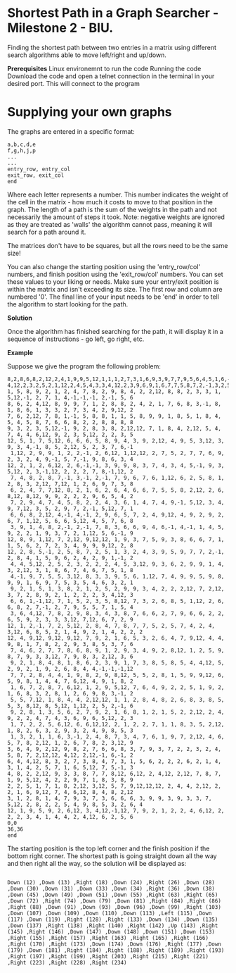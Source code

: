# Shortest Path in a Graph Searcher - Milestone 2 - BIU.

Finding the shortest path between two entries in a matrix using different search algorithms able to move left/right and up/down.

**Prerequisites**
Linux environemnt to run the code
Running the code
Download the code and open a telnet connection in the terminal in your desired port. This will connect to the program

# Supplying your own graphs
The graphs are entered in a specific format:
```
a,b,c,d,e
f,g,h,j,p
...
...
entry_row, entry_col
exit_row, exit_col
end
```
Where each letter represents a number. This number indicates the weight of the cell in the matrix - how much it costs to move to that position in the graph. The length of a path is the sum of the weights in the path and not necessarily the amount of steps it took.
Note: negative weights are ignored as they are treated as 'walls' the algorithm cannot pass, meaning it will search for a path around it.

The matrices don't have to be squares, but all the rows need to be the same size!

You can also change the starting position using the 'entry_row/col' numbers, and finish position using the 'exit_row/col' numbers. You can set these values to your liking or needs. Make sure your entry/exit position is within the matrix and isn't exceeding its size. The first row and column are numbered '0'.
The final line of your input needs to be 'end' in order to tell the algorithm to start looking for the path.

**Solution**

Once the algorithm has finished searching for the path, it will display it in a sequence of instructions - go left, go right, etc.

**Example**

Suppose we give the program the following problem:
```
8,2,8,6,8,2,12,2,4,1,9,9,5,12,1,1,1,2,7,3,1,6,9,3,9,7,7,9,5,6,4,5,1,6,-1,1,7
4,12,2,3,2,5,2,1,12,2,4,5,4,3,3,4,12,2,3,9,6,9,1,6,7,7,5,8,7,2,-1,3,2,5,-1,9,2
1, 5, 8, 9, 2, 1, 2, 4, 7, 8, 2, 9, 8, 4, 2, 2,12, 8, 8, 2, 3, 3, 1, 5,12,-1, 2, 7, 1, 4,-1,-1,-1, 2,-1, 5, 6
8, 6, 2, 4,12, 8, 9, 9, 7, 1, 2, 8, 8, 2, 4, 2, 1, 7, 6, 8, 3,-1, 8, 1, 8, 6, 1, 3, 3, 2, 7, 3, 4, 2, 9,12, 2
7, 6, 2,12, 7, 8, 1,-1, 5, 8, 8, 1, 1, 5, 8, 9, 9, 1, 8, 5, 1, 8, 4, 5, 4, 5, 8, 7, 6, 6, 8, 2, 2, 8, 8, 8, 8
9, 3, 2, 3, 5,12,-1, 9, 2, 8, 3, 8, 2,12,12, 7, 1, 8, 4, 2,12, 5, 4, 7, 4, 4, 6,12, 9, 2, 3, 5,12, 2, 2, 3, 5
12, 5, 1, 7, 5,12, 6, 6, 6, 5, 8, 9, 4, 3, 9, 2,12, 4, 9, 5, 3,12, 3, 9, 3, 4,-1, 8, 5, 2,12, 5, 2, 3, 7, 6,-1
 1,12, 2, 9, 9, 1, 2, 2,-1, 2, 6,12, 1,12,12, 2, 7, 5, 2, 7, 7, 6, 9, 2, 3, 2, 4, 9,-1, 5, 7,-1, 9, 8, 6, 3, 4
12, 2, 1, 2, 6,12, 2, 6,-1,-1, 3, 9, 9, 8, 3, 7, 4, 3, 4, 5,-1, 9, 3, 5,12, 2, 3,-1,12, 2, 2, 2, 7, 8,-1,12, 2
 7, 4, 8, 2, 8, 7,-1, 3,-1, 2,-1, 7, 9, 6, 7, 6, 1,12, 6, 2, 5, 8, 1, 2, 8, 3, 2,12, 7,12, 1, 2, 6, 9, 7, 3, 8
 6, 2, 4, 7, 7,12, 8, 2, 1, 6, 2, 6, 4, 6, 6, 7, 5, 5, 8, 2,12, 2, 6, 8,12, 8,12, 9, 9, 2, 2, 2, 9, 6, 5, 4, 2
 7, 2, 9, 4, 7, 4, 5, 8, 2, 2, 4, 3, 6, 1, 4, 7, 4, 9,-1, 5,12, 3, 4, 9, 7,12, 3, 5, 2, 9, 7, 2,-1, 5,12, 7, 1
 6, 6, 8, 2,12, 4,-1, 4,-1, 2, 9, 6, 5, 7, 2, 4, 9,12, 4, 9, 2, 9, 2, 6, 7, 1,12, 5, 6, 6, 5,12, 4, 5, 7, 6, 8
 3, 9, 1, 4, 8, 2,-1, 2,-1, 7, 8, 3, 6, 6, 9, 4, 6,-1, 4,-1, 1, 4, 5, 9, 2, 2, 1, 9, 3, 7, 2, 1,12, 5, 6,-1, 9
12, 8, 9, 1,12, 7, 2,12, 9,12,12, 1, 9, 3, 7, 5, 9, 3, 8, 6, 6, 7, 1, 1, 5, 6, 2, 7, 2, 3, 4, 9, 9, 9,12, 2, 8
12, 2, 8, 5,-1, 2, 5, 8, 7, 2, 5, 1, 3, 2, 4, 3, 9, 5, 9, 7, 7, 2,-1, 2, 8, 4, 1, 5, 9, 6, 2, 4, 2, 9, 1,-1, 2
 4, 4, 5,12, 2, 5, 2, 3, 2, 2, 2, 4, 5, 3,12, 9, 3, 6, 2, 9, 9, 1, 4, 3, 2,12, 3, 1, 8, 6, 7, 4, 6, 7, 5, 1, 8
 4,-1, 9, 7, 5, 5, 3,12, 8, 3, 3, 9, 5, 6, 1,12, 7, 4, 9, 9, 5, 9, 8, 9, 9, 1, 6, 9, 7, 5, 3, 5, 4, 6, 3, 2, 1
 9, 2, 1, 5, 1, 3, 8, 2, 1, 2, 5, 2, 9, 9, 3, 4, 2, 2, 2,12, 7, 2,12, 3, 7, 2, 8, 9, 2, 1, 2, 2, 2, 3, 4,12, 3
 6, 6, 1,-1,12, 7, 1, 5, 2, 3, 5, 8,12, 7, 3, 2, 6, 8, 5, 1,12, 2, 6, 6, 8, 2, 7,-1, 2, 7, 9, 5, 5, 7, 1, 5, 4
 3, 6, 4,12, 7, 8, 2, 9, 8, 3, 4, 3, 8, 7, 6, 6, 2, 7, 9, 6, 6, 2, 2, 6, 5, 9, 2, 3, 3, 3,12, 7,12, 6, 7, 2, 9
12, 1, 2,-1, 7, 2, 5,12, 2, 8, 4, 7, 8, 7, 7, 5, 2, 5, 7, 4, 2, 4, 3,12, 6, 8, 5, 2, 1, 4, 9, 2, 1, 4, 2, 2, 2
12, 4, 9,12, 9,12, 9,12, 7, 9, 2, 1, 6, 5, 3, 2, 6, 4, 7, 9,12, 4, 4, 9, 8, 1, 7, 8, 2, 2, 9, 3, 8, 5, 3, 7, 6
 7, 4, 6, 2, 7, 7, 8, 6, 8, 9, 1, 2, 9, 3, 4, 9, 2, 8,12, 1, 2, 5, 9, 8, 7, 9, 3, 3,12, 7, 9, 8, 3, 2,12, 3, 6
 9, 2, 1, 8, 4, 8, 1, 8, 6, 2, 3, 9, 1, 7, 3, 8, 5, 8, 5, 4, 4,12, 5, 2, 9, 2, 1, 9, 2, 6, 8, 4, 4,-1,-1,-1,12
 7, 7, 2, 8, 4, 4, 1, 9, 8, 2, 9, 8,12, 5, 5, 2, 8, 1, 5, 9, 9,12, 6, 5, 9, 8, 1, 4, 4, 7, 6,12, 4, 9, 1, 8, 2
 1, 6, 7, 2, 8, 7, 6,12, 1, 2, 9, 5,12, 7, 6, 4, 9, 2, 2, 5, 1, 9, 2, 1, 6, 8, 3, 2, 8, 1, 2, 6, 9, 8, 3,-1, 2
 5, 5, 7,12, 1, 8, 4, 4, 2,12,12, 1, 1, 2, 8, 4, 8, 2, 6, 8, 3, 8, 5, 5, 3, 8,12, 8, 5,12, 1,12, 2, 5, 2,-1, 6
 9, 2, 8, 1, 3, 5, 6, 2, 7, 9, 2, 1, 6, 8, 1, 2, 1, 5, 2, 2,12, 2, 4, 9, 2, 2, 4, 7, 4, 3, 6, 9, 6, 5,12, 2, 3
 1, 7, 2, 2, 5, 6,12, 6, 6,12,12, 2, 1, 2, 2, 7, 1, 1, 8, 3, 5, 2,12, 1, 8, 2, 6, 3, 2, 9, 3, 2, 4, 9, 8, 5, 3
 1, 3, 2, 1, 1, 6, 3,-1, 2, 4, 8, 7, 3, 4, 7, 6, 1, 9, 7, 2,12, 4, 6, 5, 7, 8, 2,12, 1, 2, 6, 7, 8, 2, 3,12, 9
3, 6, 4, 9, 2,12, 9, 8, 2, 7, 6, 6, 8, 3, 7, 9, 3, 7, 2, 2, 3, 2, 4, 5, 8, 7, 2,12,12, 4,12, 2,12,-1, 6,-1, 2
6, 4, 4,12, 8, 3, 2, 7, 3, 8, 4, 7, 3, 1, 5, 6, 2, 2, 2, 6, 2, 1, 4, 3, 1, 4, 2, 5, 7, 1, 6, 5,12, 7, 5,-1, 3
4, 8, 2, 2,12, 9, 3, 3, 8, 7, 7, 8,12, 6,12, 2, 4,12, 2,12, 7, 8, 7, 1, 9, 5,12, 4, 2, 2, 9, 7, 1, 8, 3, 8, 9
2, 2, 5, 1, 7, 1, 8, 2,12, 3,12, 5, 7, 9,12,12,12, 2, 4, 4, 2,12, 2, 2, 1, 6, 9,12, 7, 4, 6,12, 8, 4, 8, 2,12
3, 1, 2, 8, 1, 4, 7, 9, 3, 7, 3, 6, 6, 6, 3, 9, 9, 3, 9, 3, 3, 7, 5,12, 2, 8, 2, 2, 5, 4, 9, 8, 5, 3, 2, 6, 4
12, 1, 9, 5, 9, 2, 6,12, 3, 4,12,-1,12, 7, 9, 2, 1, 2, 2, 4, 6,12, 2, 2, 2, 3, 4, 1, 4, 4, 2, 4,12, 6, 2, 5, 6
0,0
36,36
end
```
The starting position is the top left corner and the finish position if the bottom right corner. The shortest path is going straight down all the way and then right all the way, so the solution will be displayed as:
```

Down (12) ,Down (13) ,Right (18) ,Down (24) ,Right (26) ,Down (28) ,Down (30) ,Down (31) ,Down (33) ,Down (34) ,Right (36) ,Down (38) ,Down (45) ,Down (49) ,Down (51) ,Down (55) ,Right (63) ,Right (65) ,Down (72) ,Right (74) ,Down (79) ,Down (81) ,Right (84) ,Right (86) ,Right (88) ,Down (91) ,Down (93) ,Down (96) ,Down (99) ,Right (103) ,Down (107) ,Down (109) ,Down (110) ,Down (113) ,Left (115) ,Down (117) ,Down (119) ,Right (128) ,Right (133) ,Down (134) ,Down (135) ,Down (137) ,Right (138) ,Right (140) ,Right (142) ,Up (143) ,Right (145) ,Right (146) ,Down (147) ,Down (148) ,Down (151) ,Down (153) ,Right (155) ,Right (157) ,Right (163) ,Right (165) ,Right (166) ,Right (170) ,Right (173) ,Down (174) ,Down (176) ,Right (177) ,Down (179) ,Down (181) ,Right (184) ,Right (188) ,Right (189) ,Right (193) ,Right (197) ,Right (199) ,Right (203) ,Right (215) ,Right (221) ,Right (223) ,Right (228) ,Right (234)

```
